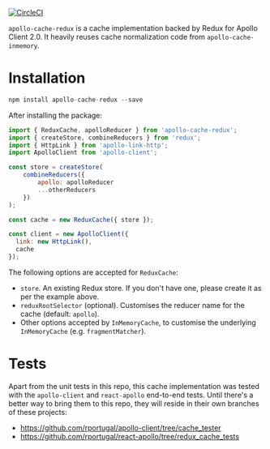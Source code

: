 [![CircleCI](https://circleci.com/gh/rportugal/apollo-cache-redux.svg?style=svg)](https://circleci.com/gh/rportugal/apollo-cache-redux)

`apollo-cache-redux` is a cache implementation backed by Redux for Apollo Client 2.0. 
It heavily reuses cache normalization code from `apollo-cache-inmemory`. 
 
# Installation
```javascript
npm install apollo-cache-redux --save
```

After installing the package:
```js
import { ReduxCache, apolloReducer } from 'apollo-cache-redux';
import { createStore, combineReducers } from 'redux';
import { HttpLink } from 'apollo-link-http';
import ApolloClient from 'apollo-client';

const store = createStore(
    combineReducers({
        apollo: apolloReducer
        ...otherReducers
    })
);

const cache = new ReduxCache({ store });

const client = new ApolloClient({
  link: new HttpLink(),
  cache
});
```

The following options are accepted for `ReduxCache`:
* `store`. An existing Redux store. If you don't have one, please create it as per the example above.
* `reduxRootSelector` (optional). Customises the reducer name for the cache (default: `apollo`).
* Other options accepted by `InMemoryCache`, to customise the underlying `InMemoryCache` (e.g. `fragmentMatcher`).


# Tests
Apart from the unit tests in this repo, this cache implementation was tested with the `apollo-client` and `react-apollo` end-to-end tests. 
Until there's a better way to bring them to this repo, they will reside in their own branches of these projects:
* https://github.com/rportugal/apollo-client/tree/cache_tester
* https://github.com/rportugal/react-apollo/tree/redux_cache_tests
